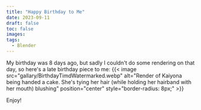 ```yaml
---
title: "Happy Birthday to Me"
date: 2023-09-11
draft: false
toc: false
images:
tags:
  - Blender 
---
```

My birthday was 8 days ago, but sadly I couldn't do some rendering on that day, so here's a late birthday piece to me:
{{< image src="gallary/BirthdayTimdWatermarked.webp" alt="Render of Kaiyona being handed a cake. She's tying her hair (while holding her hairband with her mouth) blushing" position="center" style="border-radius: 8px;" >}}

Enjoy!
